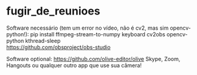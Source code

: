 # fugir_de_reunioes

Software necessário (tem um error no vídeo, não é cv2, mas sim opencv-python!):
pip install ffmpeg-stream-to-numpy keyboard cv2obs opencv-python kthread-sleep   
https://github.com/obsproject/obs-studio

Software optional:
https://github.com/olive-editor/olive
Skype, Zoom, Hangouts ou qualquer outro app que use sua câmera! 
